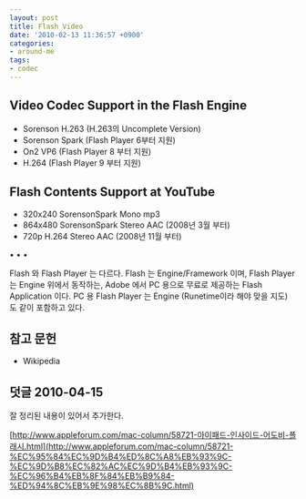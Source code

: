 ```yaml
---
layout: post
title: Flash Video
date: '2010-02-13 11:36:57 +0900'
categories:
- around-me
tags:
- codec
---
```


## Video Codec Support in the Flash Engine

- Sorenson H.263 (H.263의 Uncomplete Version)
- Sorenson Spark (Flash Player 6부터 지원)
- On2 VP6 (Flash Player 8 부터 지원)
- H.264 (Flash Player 9 부터 지원)

## Flash Contents Support at YouTube

- 320x240 SorensonSpark Mono mp3
- 864x480 SorensonSpark Stereo AAC (2008년 3월 부터)
- 720p H.264 Stereo AAC (2008년 11월 부터)

<div class="spacer">• • •</div>

Flash 와 Flash Player 는 다르다. Flash 는 Engine/Framework 이며, Flash Player 는 Engine 위에서 동작하는, Adobe 에서 PC 용으로 무료로 제공하는 Flash Application 이다. PC 용 Flash Player 는 Engine (Runetime이라 해야 맞을 지도) 도 같이 포함하고 있다.

## 참고 문헌

- Wikipedia

## 덧글 2010-04-15

잘 정리된 내용이 있어서 추가한다.

[http://www.appleforum.com/mac-column/58721-아이패드-인사이드-어도비-플래시.html](http://www.appleforum.com/mac-column/58721-%EC%95%84%EC%9D%B4%ED%8C%A8%EB%93%9C-%EC%9D%B8%EC%82%AC%EC%9D%B4%EB%93%9C-%EC%96%B4%EB%8F%84%EB%B9%84-%ED%94%8C%EB%9E%98%EC%8B%9C.html)
